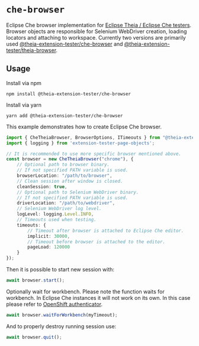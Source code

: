 # `che-browser`

Eclipse Che browser implementation for [Eclipse Theia / Eclipse Che testers](https://www.npmjs.com/package/theia-extension-tester).
Browser objects are responsible for Selenium WebDriver creation, loading locators and attaching to workspace.
Currently two versions are primarily used [@theia-extension-tester/che-browser](https://www.npmjs.com/package/@theia-extension-tester/che-browser)
and [@theia-extension-tester/theia-browser](https://www.npmjs.com/package/@theia-extension-tester/theia-browser).

## Usage

Install via npm

`npm install @theia-extension-tester/che-browser`

Install via yarn

`yarn add @theia-extension-tester/che-browser`

This example demonstrates how to create Eclipse Che browser.

```ts
import { CheTheiaBrowser, BrowserOptions, ITimeouts } from "@theia-extension-tester/che-browser";
import { logging } from 'extension-tester-page-objects';

// It is recommended to use more specific browser mentioned above.
const browser = new CheTheiaBrowser("chrome"), {
    // Optional path to browser binary. 
    // If not specified PATH variable is used.
    browserLocation: "/path/to/browser",
    // Clean session after window is closed.
    cleanSession: true,
    // Optional path to Selenium WebDriver binary.
    // If not specified PATH variable is used.
    driverLocation: "/path/to/webdriver",
    // Selenium WebDriver log level.
    logLevel: logging.Level.INFO,
    // Timeouts used when testing.
    timeouts: {
        // Timeout after browser is attached to Eclipse Che editor.
        implicit: 30000,
        // Timeout before browser is attached to the editor.
        pageLoad: 120000
    }
});
```

Then it is possible to start new session with:

```ts
await browser.start();
```

Optionally wait for workbench. Please note the function waits for
workbench. In Eclipse Che instances it will not work on its own.
In this case please refer to [OpenShift authenticator](https://www.npmjs.com/package/@theia-extension-tester/openshift-authenticator).

```ts
await browser.waitForWorkbench(myTimeout);
```

And to properly destroy running session use:

```ts
await browser.quit();
```